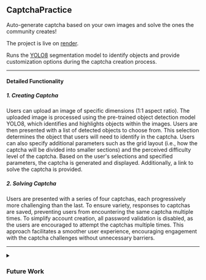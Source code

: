 
## CaptchaPractice


Auto-generate captcha based on your own images and solve the ones the community creates! 

The project is live on [render](https://hellointernet.onrender.com/captchapractice/).

Runs the [YOLO8](https://github.com/ultralytics/ultralytics/) segmentation model to identify objects and provide customization options during the captcha creation process. 

---

#### Detailed Functionality

##### 1. Creating Captcha

Users can upload an image of specific dimensions (1:1 aspect ratio). The uploaded image is processed using the pre-trained object detection model YOLO8, which identifies and highlights objects within the images. Users are then presented with a list of detected objects to choose from.  This selection determines the object that users will need to identify in the captcha. Users can also specify additional parameters such as the grid layout (i.e., how the captcha will be divided into smaller sections) and the perceived difficulty level of the captcha. Based on the user's selections and specified parameters, the captcha is generated and displayed. Additionally, a link to solve the captcha is provided.

##### 2. Solving Captcha

Users are presented with a series of four captchas, each progressively more challenging than the last. To ensure variety, responses to captchas are saved, preventing users from encountering the same captcha multiple times. To simplify account creation, all password validation is disabled, as the users are encouraged to attempt the captchas multiple times. This approach facilitates a smoother user experience, encouraging engagement with the captcha challenges without unnecessary barriers.

---

<details>
    <summary><h3>Future Work</h3></summary>
    <li>
    At this moment, only a single *type* of captcha has been implemented. I have two more captcha-types in the pipeline. 
    </li>
    <li>
    Provide the option for users to report if a captcha has not been evaluated properly.
    </li>
    <li>
    [In Progress] Performance: I've incorporated asynchronous Javascript to smooth out the experience. However, in production, image load times are slow and server response times are noticeably much slower. I want to explore switching to a geographically closer compute instance (like EC2 in Mumbai, compared to the current US-based Heroku). Additionally, its worth seeing if a CDN [in front of](https://whitenoise.readthedocs.io/en/stable/#isn-t-serving-static-files-from-python-horribly-inefficient) WhiteNoise will further enhance performance.
    </li>

</details>

